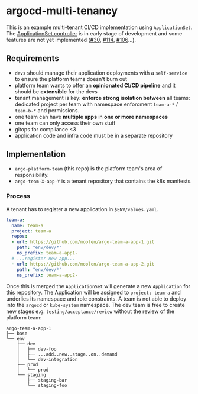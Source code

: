 # argocd-multi-tenancy

This is an example multi-tenant CI/CD implementation using `ApplicationSet`. The [ApplicationSet controller](https://github.com/argoproj-labs/applicationset) is in early stage of development and some features are not yet implemented ([#30](https://github.com/argoproj-labs/applicationset/issues/30), [#114](https://github.com/argoproj-labs/applicationset/issues/114), [#106](https://github.com/argoproj-labs/applicationset/issues/106)...).

## Requirements

* `devs` should manage their application deployments with a `self-service` to ensure the platform teams doesn't burn out
* platform team wants to offer an **opinionated CI/CD pipeline** and it should be **extensible** for the devs
* tenant management is key: **enforce strong isolation between** all teams: dedicated project per team with namespace enforcment `team-a-*` / `team-b-*` and permissions.
* one team can have **multiple apps** in **one or more namespaces**
* one team can only access their own stuff
* gitops for compliance <3
* application code and infra code must be in a separate repository

## Implementation

* `argo-platform-team` (this repo) is the platform team's area of responsibility.
* `argo-team-X-app-Y` is a tenant repository that contains the k8s manifests.


### Process

A tenant has to register a new application in `$ENV/values.yaml`.

```yaml
team-a:
  name: team-a
  project: team-a
  repos:
  - url: https://github.com/moolen/argo-team-a-app-1.git
    path: "env/dev/*"
    ns_prefix: team-a-app1-
  # ...register new app...
  - url: https://github.com/moolen/argo-team-a-app-2.git
    path: "env/dev/*"
    ns_prefix: team-a-app2-
```

Once this is merged the `ApplicationSet` will generate a new `Application` for this repository. The Application will be assigned to `project: team-a` and underlies its namespace and role constraints. A team is not able to deploy into the `argocd` or `kube-system` namespace.
The dev team is free to create new stages e.g. `testing/acceptance/review` without the review of the platform team:

```
argo-team-a-app-1
├── base
└── env
    ├── dev
    │   ├── dev-foo
    │   ├── ...add..new..stage..on..demand
    │   └── dev-integration
    ├── prod
    │   └── prod
    └── staging
        ├── staging-bar
        └── staging-foo
```
